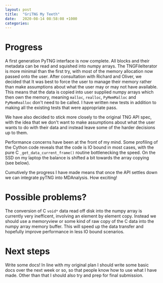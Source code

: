 ```yaml
---
layout: post
title:  "GriTNG My Teeth"
date:   2020-08-14 08:58:08 +1000
categories: 
---
```


# Progress

A first generation PyTNG interface is now complete. All blocks and their metadata can be read and squished into numpy arrays.
The TNGFileIterator is more minimal than the first try, with most of the memory allocation now passed onto the user.
After consultation with Richard and Oliver, we decided that It was best to force the user to manage their memory rather than make assumptions about what the user may or may not have available.
This means that the data is copied into user supplied numpy arrays which then own the memory, meaning `malloc`, `realloc`, `PyMemMalloc` and `PyMemRealloc` don't need to be called.
I have written new tests in addition to making all the existing tests that were appropriate pass.

We have also decided to stick more closely to the original TNG API spec, with the idea that we don't want to make assumptions about what the user wants to do with their data and instead leave some of the harder decisions up to them. 

Performance concerns have been at the front of my mind. Some profiling of the Cython code reveals that the code is IO bound in most cases, with the pure C `_get_data_current_frame()` routine bottlenecking the speed. On the SSD on my laptop the balance is shifted a bit towards the array copying (see below).

Cumutively the progress I have made means that once the API settles down we can integrate pyTNG into MDAnalysis. How exciting!


# Possible problems?

The conversion of C `void*` data read off disk into the numpy array is currently very inefficent, involving an element by element copy. Instead we should use a memoryview or some kind of raw copy of the C data into the numpy array memory buffer. This will speed up the data transfer and hopefully improve performance in less IO bound scenarios.


# Next steps

Write some docs! In line with my original plan I should write some basic docs over the next week or so, so that people know how to use what I have made. Other than that I should also try and prep for final submission.